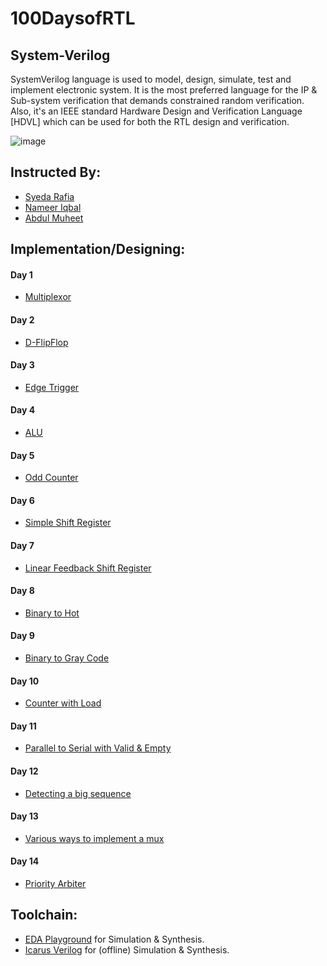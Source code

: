 # 100DaysofRTL
## System-Verilog
SystemVerilog language is used to model, design, simulate, test and implement electronic system. It is the most preferred language for the IP & Sub-system verification that demands constrained random verification. Also, it's an IEEE standard Hardware Design and Verification Language [HDVL] which can be used for both the RTL design and verification.

![image](https://www.edaplayground.com/img/Playground-screenshot.png)

## Instructed By:
- [Syeda Rafia](https://github.com/syedarafia13)
- [Nameer Iqbal](https://github.com/Nameer-Iqbal-Ansari)
- [Abdul Muheet ](https://github.com/Abdul-muheet-ghani)

## Implementation/Designing:

#### Day 1
* [Multiplexor](Day1)
#### Day 2
* [D-FlipFlop](Day2)
#### Day 3
* [Edge Trigger](Day3)
#### Day 4
* [ALU](Day4)
#### Day 5
* [Odd Counter](Day5)
#### Day 6
* [Simple Shift Register](Day6)
#### Day 7
* [Linear Feedback Shift Register](Day7)
#### Day 8
* [Binary to Hot](Day8)
#### Day 9
* [Binary to Gray Code](Day9)
#### Day 10
* [Counter with Load](Day10)
#### Day 11
* [Parallel to Serial with Valid & Empty](Day11)
#### Day 12
* [Detecting a big sequence](Day12)
#### Day 13
* [Various ways to implement a mux](Day13)
#### Day 14
* [Priority Arbiter](Day14)

## Toolchain:
* [EDA Playground](https://www.edaplayground.com) for Simulation & Synthesis.
* [Icarus Verilog](https://bleyer.org/icarus/) for (offline) Simulation & Synthesis.

